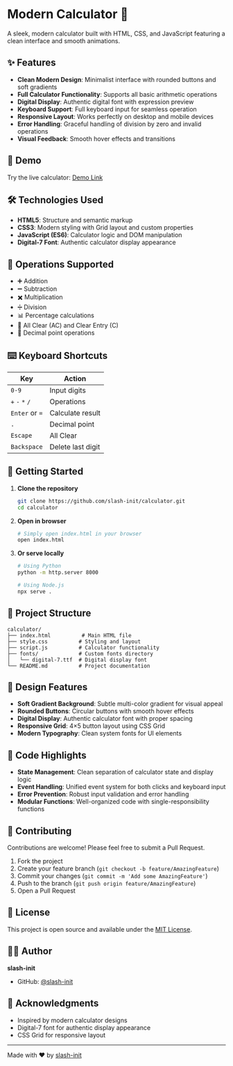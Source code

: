# Modern Calculator 🧮

A sleek, modern calculator built with HTML, CSS, and JavaScript featuring a clean interface and smooth animations.

## ✨ Features

- **Clean Modern Design**: Minimalist interface with rounded buttons and soft gradients
- **Full Calculator Functionality**: Supports all basic arithmetic operations
- **Digital Display**: Authentic digital font with expression preview
- **Keyboard Support**: Full keyboard input for seamless operation
- **Responsive Layout**: Works perfectly on desktop and mobile devices
- **Error Handling**: Graceful handling of division by zero and invalid operations
- **Visual Feedback**: Smooth hover effects and transitions

## 🚀 Demo

Try the live calculator: [Demo Link](https://slash-init.github.io/calculator/)

## 🛠️ Technologies Used

- **HTML5**: Structure and semantic markup
- **CSS3**: Modern styling with Grid layout and custom properties
- **JavaScript (ES6)**: Calculator logic and DOM manipulation
- **Digital-7 Font**: Authentic calculator display appearance

## 📱 Operations Supported

- ➕ Addition
- ➖ Subtraction  
- ✖️ Multiplication
- ➗ Division
- 📊 Percentage calculations
- 🔄 All Clear (AC) and Clear Entry (C)
- 🎯 Decimal point operations

## ⌨️ Keyboard Shortcuts

| Key | Action |
|-----|--------|
| `0-9` | Input digits |
| `+` `-` `*` `/` | Operations |
| `Enter` or `=` | Calculate result |
| `.` | Decimal point |
| `Escape` | All Clear |
| `Backspace` | Delete last digit |

## 🚀 Getting Started

1. **Clone the repository**
   ```bash
   git clone https://github.com/slash-init/calculator.git
   cd calculator
   ```

2. **Open in browser**
   ```bash
   # Simply open index.html in your browser
   open index.html
   ```

3. **Or serve locally**
   ```bash
   # Using Python
   python -m http.server 8000
   
   # Using Node.js
   npx serve .
   ```

## 📁 Project Structure

```
calculator/
├── index.html          # Main HTML file
├── style.css          # Styling and layout
├── script.js          # Calculator functionality
├── fonts/             # Custom fonts directory
│   └── digital-7.ttf  # Digital display font
└── README.md          # Project documentation
```

## 🎨 Design Features

- **Soft Gradient Background**: Subtle multi-color gradient for visual appeal
- **Rounded Buttons**: Circular buttons with smooth hover effects
- **Digital Display**: Authentic calculator font with proper spacing
- **Responsive Grid**: 4×5 button layout using CSS Grid
- **Modern Typography**: Clean system fonts for UI elements

## 🧪 Code Highlights

- **State Management**: Clean separation of calculator state and display logic
- **Event Handling**: Unified event system for both clicks and keyboard input
- **Error Prevention**: Robust input validation and error handling
- **Modular Functions**: Well-organized code with single-responsibility functions

## 🤝 Contributing

Contributions are welcome! Please feel free to submit a Pull Request.

1. Fork the project
2. Create your feature branch (`git checkout -b feature/AmazingFeature`)
3. Commit your changes (`git commit -m 'Add some AmazingFeature'`)
4. Push to the branch (`git push origin feature/AmazingFeature`)
5. Open a Pull Request

## 📄 License

This project is open source and available under the [MIT License](LICENSE).

## 👨‍💻 Author

**slash-init**
- GitHub: [@slash-init](https://github.com/slash-init)

## 🙏 Acknowledgments

- Inspired by modern calculator designs
- Digital-7 font for authentic display appearance
- CSS Grid for responsive layout

---

Made with ❤️ by [slash-init](https://github.com/slash-init)

